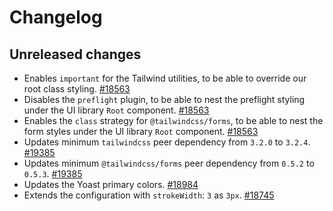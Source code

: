 # Changelog

## Unreleased changes

* Enables `important` for the Tailwind utilities, to be able to override our root class styling. [#18563](https://github.com/Yoast/wordpress-seo/pull/18563)
* Disables the `preflight` plugin, to be able to nest the preflight styling under the UI library `Root` component.  [#18563](https://github.com/Yoast/wordpress-seo/pull/18563)
* Enables the `class` strategy for `@tailwindcss/forms`, to be able to nest the form styles under the UI library `Root` component. [#18563](https://github.com/Yoast/wordpress-seo/pull/18563)
* Updates minimum `tailwindcss` peer dependency from `3.2.0` to `3.2.4`. [#19385](https://github.com/Yoast/wordpress-seo/pull/19385)
* Updates minimum `@tailwindcss/forms` peer dependency from `0.5.2` to `0.5.3`. [#19385](https://github.com/Yoast/wordpress-seo/pull/19385)
* Updates the Yoast primary colors. [#18984](https://github.com/Yoast/wordpress-seo/pull/18984)
* Extends the configuration with `strokeWidth`: `3` as `3px`. [#18745](https://github.com/Yoast/wordpress-seo/pull/18745)
